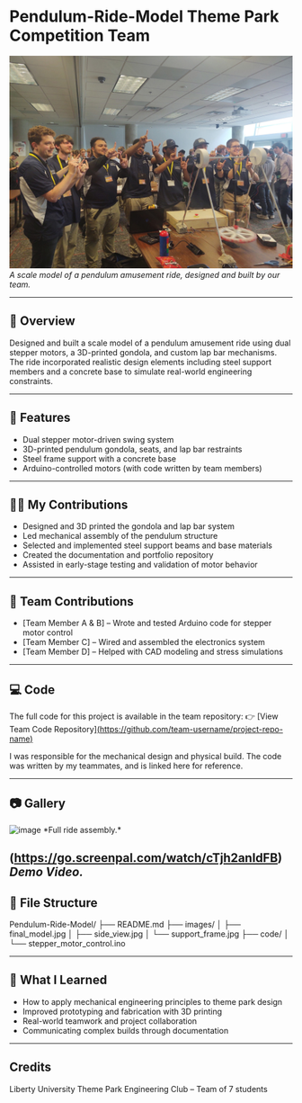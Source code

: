 # Pendulum-Ride-Model Theme Park Competition Team
![Pendulum Model](https://github.com/Josiah-Mechy/Pendulum-Ride-Model/blob/main/Picture%20-%20LU.jpg?raw=true) 
*A scale model of a pendulum amusement ride, designed and built by our team.*

---
## 🚀 Overview

Designed and built a scale model of a pendulum amusement ride using dual stepper motors, a 3D-printed gondola, and custom lap bar mechanisms. The ride incorporated realistic design elements including steel support members and a concrete base to simulate real-world engineering constraints.

---

## 🔧 Features

- Dual stepper motor-driven swing system  
- 3D-printed pendulum gondola, seats, and lap bar restraints  
- Steel frame support with a concrete base    
- Arduino-controlled motors (with code written by team members)

---

## 👨‍🔧 My Contributions

- Designed and 3D printed the gondola and lap bar system  
- Led mechanical assembly of the pendulum structure  
- Selected and implemented steel support beams and base materials  
- Created the documentation and portfolio repository  
- Assisted in early-stage testing and validation of motor behavior

---

## 👥 Team Contributions

- [Team Member A & B] – Wrote and tested Arduino code for stepper motor control  
- [Team Member C] – Wired and assembled the electronics system  
- [Team Member D] – Helped with CAD modeling and stress simulations

---

## 💻 Code

The full code for this project is available in the team repository:
👉 [View Team Code Repository][(https://github.com/team-username/project-repo-name)](https://github.com/Josiah-Mechy/Pendulum-Ride-Model/tree/main/LU-Coaster-Club-main)

I was responsible for the mechanical design and physical build. The code was written by my teammates, and is linked here for reference.

---

## 📷 Gallery
<img width="2048" height="1536" alt="image" src="https://github.com/user-attachments/assets/6b1bacda-bb7a-4221-81ea-21e0d7a67152" />
*Full ride assembly.*

(https://go.screenpal.com/watch/cTjh2anIdFB)
*Demo Video.*
---

## 📁 File Structure
Pendulum-Ride-Model/
├── README.md
├── images/
│ ├── final_model.jpg
│ ├── side_view.jpg
│ └── support_frame.jpg
├── code/
│ └── stepper_motor_control.ino

---

## 🧠 What I Learned

- How to apply mechanical engineering principles to theme park design
- Improved prototyping and fabrication with 3D printing
- Real-world teamwork and project collaboration
- Communicating complex builds through documentation
---




## Credits
Liberty University Theme Park Engineering Club – Team of 7 students
